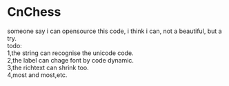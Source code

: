 # CnChess
someone say i can opensource this code, i think i can,  not a beautiful, but a try.
<br/>
todo:
<br/>
1,the string can recognise the unicode code.
<br/>
2,the label can chage font by code dynamic.
<br/>
3,the richtext can shrink too.
<br/>
4,most and most,etc.
